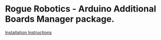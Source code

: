# Rogue Robotics - Arduino Additional Boards Manager package.

[Installation Instructions](http://home.roguerobotics.com/rogue-board-package)

